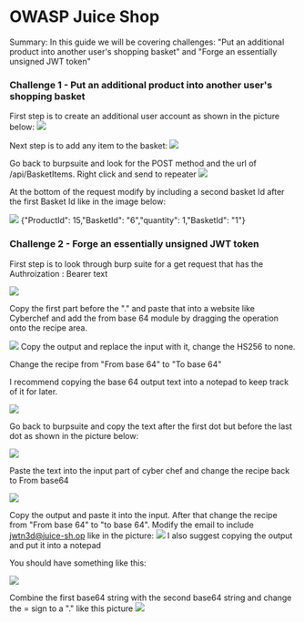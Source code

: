 # OWASP Juice Shop

Summary: In this guide we will be covering challenges: "Put an additional product into another user's shopping basket" and "Forge an essentially unsigned JWT token"

### Challenge 1 - Put an additional product into another user's shopping basket

First step is to create an additional user account as shown in the picture below:
![](Screenshot%203.png)

Next step is to add any item to the basket:
![](Screenshot%204.png)

Go back to burpsuite and look for the POST method and the url of /api/BasketItems. Right click and send to repeater
![](Screenshot%208.png)

At the bottom of the request modify by including a second basket Id after the first Basket Id like in the image below:

![](Screenshot%209.png)
{"ProductId": 15,"BasketId": "6","quantity": 1,"BasketId": "1"}


### Challenge 2 - Forge an essentially unsigned JWT token

First step is to look through burp suite for a get request that has the Authroization : Bearer text

![](Screenshot%2010.png)

Copy the first part before the "." and paste that into a website like Cyberchef and add the from base 64 module by dragging the operation onto the recipe area.


![](Screenshot%2011.png)
Copy the output and replace the input with it, change the HS256 to none.

Change the recipe from "From base 64" to "To base 64"

I recommend copying the base 64 output text into a notepad to keep track of it for later.

![](Screenshot%2016.png)

Go back to burpsuite and copy the text after the first dot but before the last dot as shown in the picture below:

![](Screenshot%2013.png)

Paste the text into the input part of cyber chef and change the recipe back to From base64

![](Screenshot%2014.png)

Copy the output and paste it into the input. After that change the recipe from "From base 64" to "to base 64". Modify the email to include jwtn3d@juice-sh.op like in the picture: 
![](Screenshot%2015.png)
I also suggest copying the output and put it into a notepad


You should have something like this:

![](Screenshot%2017.png)

Combine the first base64 string with the second base64 string and change the = sign to a "." like this picture
![](Screenshot%2018.png)
